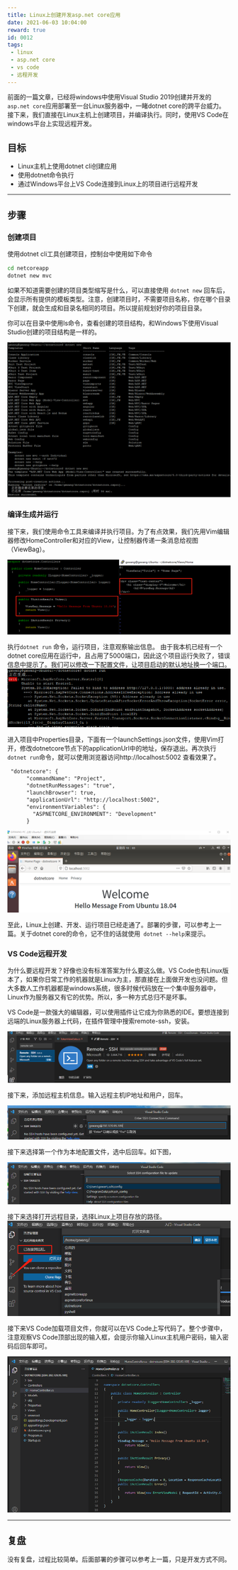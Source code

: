 ```yaml
---
title: Linux上创建开发asp.net core应用
date: 2021-06-03 10:04:00
reward: true
id: 0012
tags: 
 - linux
 - asp.net core
 - vs code
 - 远程开发
---
```


前面的一篇文章，已经将windows中使用Visual Studio 2019创建并开发的 ```asp.net core```应用部署至一台Linux服务器中，一睹dotnet core的跨平台威力。接下来，我们直接在Linux主机上创建项目，并编译执行。同时，使用VS Code在windows平台上实现远程开发。
## 目标

* Linux主机上使用dotnet cli创建应用
* 使用dotnet命令执行
* 通过Windows平台上VS Code连接到Linux上的项目进行远程开发

<!--more-->
---
## 步骤

### 创建项目
使用dotnet cli工具创建项目，控制台中使用如下命令
``` bash
cd netcoreapp
dotnet new mvc 
```
如果不知道需要创建的项目类型缩写是什么，可以直接使用 ```dotnet new``` 回车后，会显示所有提供的模板类型。注意，创建项目时，不需要项目名称，你在哪个目录下创建，就会生成和目录名相同的项目。所以提前规划好你的项目目录。

你可以在目录中使用ls命令，查看创建的项目结构，和Windows下使用Visual Studio创建的项目结构是一样的。

![创建项目](https://raw.githubusercontent.com/edsiongithub/blogimages/master/dotnetnew.png)

### 编译生成并运行

接下来，我们使用命令工具来编译并执行项目。为了有点效果，我们先用Vim编辑器修改HomeController和对应的View，让控制器传递一条消息给视图（ViewBag）。

![修改代码](https://raw.githubusercontent.com/edsiongithub/blogimages/master/changecodes.png)

执行```dotnet run``` 命令，运行项目，注意观察输出信息。 由于我本机已经有一个dotnet core应用在运行中，且占用了5000端口，因此这个项目运行失败了，错误信息中提示了。我们可以修改一下配置文件，让项目启动的默认地址换一个端口。
![错误](https://raw.githubusercontent.com/edsiongithub/blogimages/master/error.png)

进入项目中Properties目录，下面有一个launchSettings.json文件，使用Vim打开，修改dotnetcore节点下的applicationUrl中的地址，保存退出。再次执行```dotnet run```命令，就可以使用浏览器访问http://localhost:5002 查看效果了。

```
 "dotnetcore": {
      "commandName": "Project",
      "dotnetRunMessages": "true",
      "launchBrowser": true,
      "applicationUrl": "http://localhost:5002",
      "environmentVariables": {
        "ASPNETCORE_ENVIRONMENT": "Development"
      }

```
![执行结果](https://raw.githubusercontent.com/edsiongithub/blogimages/master/result.png)


至此，Linux上创建、开发、运行项目已经走通了。部署的步骤，可以参考上一篇。关于dotnet core的命令，记不住的话就使用``` dotnet --help```来提示。

### VS Code远程开发

为什么要远程开发？好像也没有标准答案为什么要这么做。VS Code也有Linux版本了，如果你日常工作的机器就是Linux为主，那直接在上面做开发也没问题。但大多数人工作机器都是windows系统，很多时候代码放在一个集中服务器中，Linux作为服务器又有它的优势。所以，多一种方式总归不是坏事。

VS Code是一款强大的编辑器，可以使用插件让它成为你熟悉的IDE。要想连接到远端的Linux服务器上代码，在插件管理中搜索remote-ssh，安装。

![安装插件](https://raw.githubusercontent.com/edsiongithub/blogimages/master/installremotessh.png)

接下来，添加远程主机信息。输入远程主机IP地址和用户，回车。

![添加远程主机](https://raw.githubusercontent.com/edsiongithub/blogimages/master/addremoteserver.png)

接下来选择第一个作为本地配置文件，选中后回车。如下图，

![本地配置](https://raw.githubusercontent.com/edsiongithub/blogimages/master/configremoteserver.png)

接下来选择打开远程目录，选择Linux上项目存放的路径。
![选择目录](https://raw.githubusercontent.com/edsiongithub/blogimages/master/selectpath.png)

接下来VS Code加载项目文件，你就可以在VS Code上写代码了。整个步骤中，注意观察VS Code顶部出现的输入框，会提示你输入Linux主机用户密码，输入密码后回车即可。

![远程写代码](https://raw.githubusercontent.com/edsiongithub/blogimages/master/remotecoding.png)

---
## 复盘

没有复盘，过程比较简单。后面部署的步骤可以参考上一篇，只是开发方式不同。

